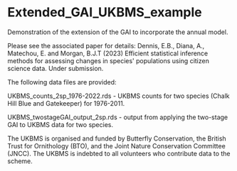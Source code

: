 # Extended_GAI_UKBMS_example
Demonstration of the extension of the GAI to incorporate the annual model.

Please see the associated paper for details: Dennis, E.B., Diana, A., Matechou, E. and Morgan, B.J.T (2023) Efficient statistical inference methods for assessing changes in species' populations using citizen science data. Under submission.

The following data files are provided:

UKBMS_counts_2sp_1976-2022.rds - UKBMS counts for two species (Chalk Hill Blue and Gatekeeper) for 1976-2011.

UKBMS_twostageGAI_output_2sp.rds - output from applying the two-stage GAI to UKBMS data for two species.

The UKBMS is organised and funded by Butterfly Conservation, the British Trust for Ornithology (BTO), and the Joint Nature Conservation Committee (JNCC). The UKBMS is indebted to all volunteers who contribute data to the scheme.
